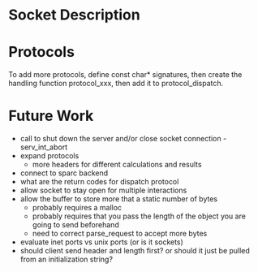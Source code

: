 # Socket Description



# Protocols
To add more protocols, define const char* signatures, then create the handling function protocol_xxx, then add it to protocol_dispatch.

# Future Work
* call to shut down the server and/or close socket connection - serv_int_abort
* expand protocols
    * more headers for different calculations and results
* connect to sparc backend
* what are the return codes for dispatch protocol
* allow socket to stay open for multiple interactions
* allow the buffer to store more that a static number of bytes
    * probably requires a malloc
    * probably requires that you pass the length of the object you are going to send beforehand
    * need to correct parse_request to accept more bytes
* evaluate inet ports vs unix ports (or is it sockets)
* should client send header and length first? or should it just be pulled from an initialization string?